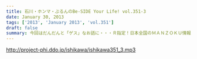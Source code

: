 ```yaml
---
title: 石川・ホンマ・ぶるんのBe-SIDE Your Life! vol.351-3
date: January 30, 2013
tags: ['2013', 'January 2013', 'vol.351']
draft: false
summary: 今回はだんだんと「ゲス」なお話に・・・Ｒ指定！日本全国のＭＡＮＺＯＫＵ情報が満載となっているわけですが。落ち着きをとりもどした！？男たちのたわごとして聴いて下さい。中高生のみんなには、ワカラナイ世界か！？ＮＡＭＡＥ
---
```


http://project-phi.ddo.jp/ishikawa/ishikawa351_3.mp3